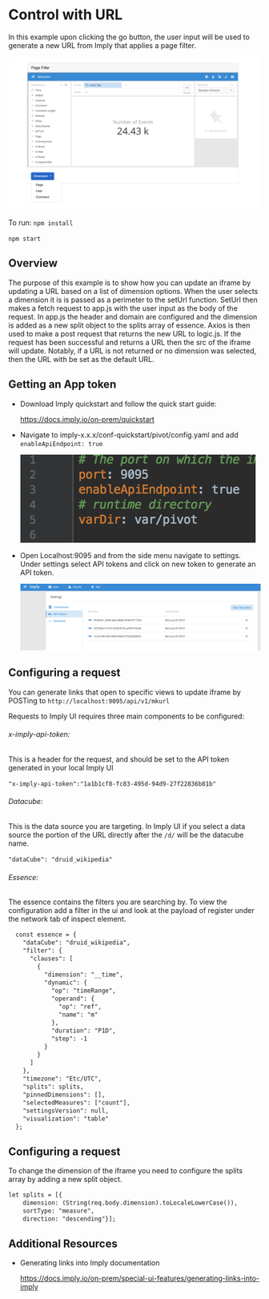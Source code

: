 # Control with URL

In this example upon clicking the go button, the user input will be used to generate a new URL from Imply that applies a page filter.

![screenshot of control-with-url-example](images/product.png "control-with-url-example")

To run: 
`npm install`

`npm start`

## Overview

The purpose of this example is to show how you can update an iframe by updating a URL based on a list of dimension options. When the user selects a dimension it is is passed as a perimeter to the setUrl function.
SetUrl then makes a fetch request to app.js with the user input as the body of the request. In app.js the header and domain are configured and the dimension is added as a new split object to the splits array of essence. Axios is then used to make a post request that returns the new URL to logic.js.
If the request has been successful and returns a URL then the src of the iframe will update. Notably, if a URL is not returned or no dimension was selected, then the URL with be set as the default URL.

## Getting an App token

- Download Imply quickstart and follow the quick start guide:

  https://docs.imply.io/on-prem/quickstart

- Navigate to imply-x.x.x/conf-quickstart/pivot/config.yaml and add `enableApiEndpoint: true`

  ![screenshot of settings](images/code.png "enableApiEndpoint")

- Open Localhost:9095 and from the side menu navigate to settings. Under settings select API tokens and click on new token to generate an API token.

  ![screenshot of ui-settings](images/settings.png "ui settings")

## Configuring a request

You can generate links that open to specific views to update iframe by POSTing to `http://localhost:9095/api/v1/mkurl`

Requests to Imply UI requires three main components to be configured:

###### x-imply-api-token:

This is a header for the request, and should be set to the API token generated in your local Imply UI

`"x-imply-api-token":"1a1b1cf8-fc83-495d-94d9-27f22836b81b"`

###### Datacube:

This is the data source you are targeting. In Imply UI if you select a data source the portion of the URL directly after the `/d/` will be the datacube name.

`"dataCube": "druid_wikipedia"`

###### Essence:

The essence contains the filters you are searching by. To view the configuration add a filter in the ui and look at the payload of register under the network tab of inspect element.
```
  const essence = {
    "dataCube": "druid_wikipedia",
    "filter": {
      "clauses": [
        {
          "dimension": "__time",
          "dynamic": {
            "op": "timeRange",
            "operand": {
              "op": "ref",
              "name": "m"
            },
            "duration": "P1D",
            "step": -1
          }
        }
      ]
    },
    "timezone": "Etc/UTC",
    "splits": splits,
    "pinnedDimensions": [],
    "selectedMeasures": ["count"],
    "settingsVersion": null,
    "visualization": "table"
  };
```
## Configuring a request
To change the dimension of the iframe you need to configure the splits array by adding a new split object. 
```
let splits = [{
    dimension: (String(req.body.dimension).toLocaleLowerCase()),
    sortType: "measure",
    direction: "descending"}];
```
## Additional Resources

- Generating links into Imply documentation

  https://docs.imply.io/on-prem/special-ui-features/generating-links-into-imply

